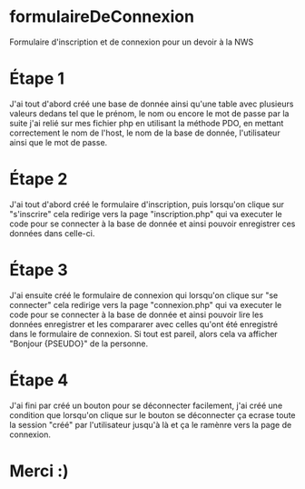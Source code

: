 # formulaireDeConnexion
 Formulaire d'inscription et de connexion pour un devoir à la NWS
# Étape 1
 J'ai tout d'abord créé une base de donnée ainsi qu'une table avec plusieurs valeurs dedans tel que le prénom, le nom ou encore le mot de passe par la suite j'ai relié sur mes fichier php en utilisant la méthode PDO, en mettant correctement le nom de l'host, le nom de la base de donnée, l'utilisateur ainsi que le mot de passe.

# Étape 2
 J'ai tout d'abord créé le formulaire d'inscription, puis lorsqu'on clique sur "s'inscrire" cela redirige vers la page "inscription.php" qui va executer le code pour se connecter à la base de donnée et ainsi     pouvoir enregistrer ces données dans celle-ci.
 # Étape 3
 J'ai ensuite créé le formulaire de connexion qui lorsqu'on clique sur "se connecter" cela redirige vers la page "connexion.php" qui va executer le code pour se connecter à la base de donnée et ainsi pouvoir lire les données enregistrer et les compararer avec celles qu'ont été enregistré dans le formulaire de connexion.
 Si tout est pareil, alors cela va afficher "Bonjour {PSEUDO}" de la personne.
 # Étape 4
 J'ai fini par créé un bouton pour se déconnecter facilement, j'ai créé une condition que lorsqu'on clique sur le bouton se déconnecter ça ecrase toute la session "créé" par l'utilisateur jusqu'à là et ça le ramènre vers la page de connexion.

 # Merci :)
